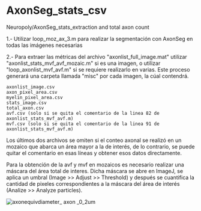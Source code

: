# AxonSeg_stats_csv

Neuropoly/AxonSeg_stats_extraction and total axon count

1.- Utilizar loop_moz_ax_3.m para realizar la segmentación con AxonSeg en todas las imágenes necesarias

2.- Para extraer las métricas del archivo "axonlist_full_image.mat" utilizar "axonlist_stats_mvf_avf_mozaic.m" si es una imagen, o utilizar "loop_axonlist_mvf_avf.m" si se requiere realizarlo en varias. Este proceso generará una carpeta llamada "misc" por cada imagen, la cúal contendrá.

```
axonlist_image.csv
axon_pixel_area.csv
myelin_pixel_area.csv
stats_image.csv
total_axon.csv
avf.csv (solo si se quita el comentario de la linea 82 de axonlist_stats_mvf_avf.m)
mvf.csv (solo si se quita el comentario de la linea 91 de axonlist_stats_mvf_avf.m)
```
Los últimos dos archivos se omiten si el conteo axonal se realizó en un mozaico que abarca un área mayor a la de interés, de lo contrario, se puede quitar el comentario en esas líneas y obtener esos datos directamente.

Para la obtención de la avf y mvf en mozaicos es necesario realizar una máscara del área total de interes. Dicha máscara se abre en ImageJ, se aplica un umbral (Image >> Adjust >> Threshold) y después se cuantifica la cantidad de pixeles correspondientes a la máscara del área de interés (Analize >> Analyze particles). 

![axonequivdiameter_ axon _0_2um](https://user-images.githubusercontent.com/32722299/37694077-c54a6aea-2c89-11e8-8f03-8549f9a16c89.png)

